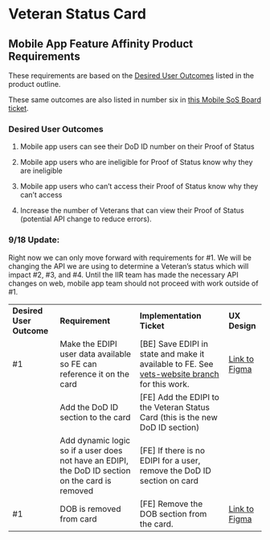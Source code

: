 # Veteran Status Card
## Mobile App Feature Affinity Product Requirements

These requirements are based on the [Desired User Outcomes](https://github.com/department-of-veterans-affairs/va.gov-team/blob/master/products/veteran-status/v2-IIR/mobile-app-feature-affinity-product-outline.md#desired-user-outcomes) listed in the product outline.

These same outcomes are also listed in number six in [this Mobile SoS Board ticket](https://github.com/department-of-veterans-affairs/va-mobile-app/issues/9480#issue-2490482202). 

### Desired User Outcomes

1. Mobile app users can see their DoD ID number on their Proof of Status

2. Mobile app users who are ineligible for Proof of Status know why they are ineligible

3. Mobile app users who can’t access their Proof of Status know why they can’t access

4. Increase the number of Veterans that can view their Proof of Status (potential API change to reduce errors).

### 9/18 Update: 
Right now we can only move forward with requirements for #1. We will be changing the API we are using to determine a Veteran’s status which will impact #2, #3, and #4. Until the IIR team has made the necessary API changes on web, mobile app team should not proceed with work outside of #1.

|                          |                                                                                                  |                                                                                                                                                                                                   |                                                                                                                                                  |
| ------------------------ | ------------------------------------------------------------------------------------------------ | ------------------------------------------------------------------------------------------------------------------------------------------------------------------------------------------------- | ------------------------------------------------------------------------------------------------------------------------------------------------ |
| **Desired User Outcome** | **Requirement**                                                                                  | **Implementation Ticket**                                                                                                                                                                         | **UX Design**                                                                                                                                    |
| #1                       | Make the EDIPI user data available so FE can reference it on the card                            | \[BE] Save EDIPI in state and make it available to FE. See [vets-website branch](https://github.com/department-of-veterans-affairs/vets-website/tree/VA-IIR-745-locate-EDIPI-data) for this work. | [Link to Figma](https://www.figma.com/design/AobGKkBvIiDuYXR2QqkytC/IIR-Veteran-Status?node-id=607-39280\&node-type=frame\&t=PohsbGV4vGHCgHMX-0) |
|                          | Add the DoD ID section to the card                                                               | \[FE] Add the EDIPI to the Veteran Status Card (this is the new DoD ID section)                                                                                                                   |                                                                                                                                                  |
|                          | Add dynamic logic so if a user does not have an EDIPI, the DoD ID section on the card is removed | \[FE] If there is no EDIPI for a user, remove the DoD ID section on card                                                                                                                          |                                                                                                                                                  |
| #1                       | DOB is removed from card                                                                         | \[FE] Remove the DOB section from the card.                                                                                                                                                       | [Link to Figma](https://www.figma.com/design/AobGKkBvIiDuYXR2QqkytC/IIR-Veteran-Status?node-id=607-39280\&node-type=frame\&t=1KWARYeozWDBb1G0-0) |
